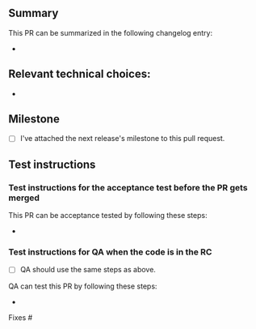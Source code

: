 ## Summary

This PR can be summarized in the following changelog entry:

*

## Relevant technical choices:

*

## Milestone

* [ ] I've attached the next release's milestone to this pull request.

## Test instructions

### Test instructions for the acceptance test before the PR gets merged
This PR can be acceptance tested by following these steps:

*

### Test instructions for QA when the code is in the RC
<!--
Sometimes some steps from the test instructions for the acceptance test aren't relevant anymore once the code has been merged or the feature is complete. If that is the case, do not check the checkbox below.
QA is our Quality Assurance team. The RC is the release candidate zip that is tested before a release 
-->

* [ ] QA should use the same steps as above.

<!--
If the above checkbox has not been checked, write down all steps QA should take to test this PR, not only the difference with the acceptance test steps. If QA should use the test instructions specified on the epic, paste a link to the relevant comment on the epic.
-->
QA can test this PR by following these steps:

*

Fixes #
